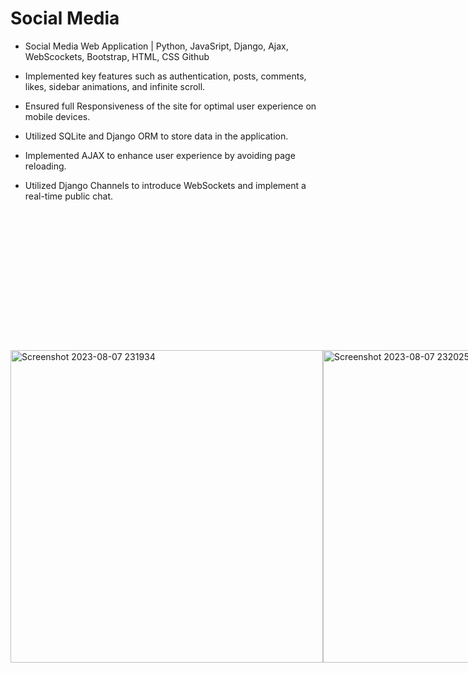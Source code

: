 # Social Media 

- Social Media Web Application | Python, JavaSript, Django, Ajax, WebScockets, Bootstrap, HTML, CSS Github

- Implemented key features such as authentication, posts, comments, likes, sidebar animations, and infinite scroll.
- Ensured full Responsiveness of the site for optimal user experience on mobile devices.
- Utilized SQLite and Django ORM to store data in the application.
- Implemented AJAX to enhance user experience by avoiding page reloading.
- Utilized Django Channels to introduce WebSockets and implement a real-time public chat.

<div style="display: flex;align-items: center;">

<img width="500" alt="Screenshot 2023-08-07 231934" src="https://github.com/KingIndra/Lirix/assets/81245566/322dc407-5764-43ba-a92d-2be3602fa20b">

<img width="500" alt="Screenshot 2023-08-07 232025" src="https://github.com/KingIndra/Lirix/assets/81245566/104a2a44-2bc7-480c-a237-095ed7c35e6a">

<img width="948" alt="Screenshot 2023-08-07 232206" src="https://github.com/KingIndra/Lirix/assets/81245566/7aad3521-cf88-4f49-9918-af84ca381e0b">

<img width="508" alt="Screenshot 2023-08-07 232333" src="https://github.com/KingIndra/Lirix/assets/81245566/6014d981-dfa5-45e2-ac9a-b3ea515df0e9">

<img width="358" alt="Screenshot 2023-08-07 232517" src="https://github.com/KingIndra/Lirix/assets/81245566/40f1a7c6-e3cf-4ddb-a597-f43268c63bff">

<img width="358" alt="Screenshot 2023-08-07 232456" src="https://github.com/KingIndra/Lirix/assets/81245566/ca25c07f-318b-497f-9d8d-846f021213a5">

<img width="481" alt="Screenshot 2023-08-07 232551" src="https://github.com/KingIndra/Lirix/assets/81245566/475ce379-7c9f-4fc4-a001-27ce291f919b">

</div>
